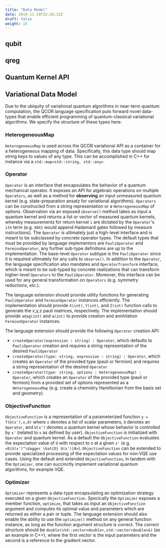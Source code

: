 ```yaml
---
title: "Data Model"
date: 2019-11-29T15:26:15Z
draft: false
weight: 15
---
```


## qubit

## qreg 

## Quantum Kernel API

## Variational Data Model
Due to the ubiquity of variational quantum algorithms in near-term quantum computation, the QCOR language specification puts forward novel data-types that enable efficient programming of quantum-classical variational algorithms. We specify the structure of these types here: 

### HeterogeneousMap
`HeterogeneousMap` is used across the QCOR variational API as a container for a heterogeneous mapping of data. Specifically, this data type should map string keys to values of any type. This can be accomplished in C++ for instance via a `std::map<std::string, std::any>`. 

### Operator
`Operator` is an interface that encapsulates the behavior of a quantum mechanical operator. It exposes an API for algebraic operations on multiple `Operators`, as well as a method for **observing** an input unmeasured quantum kernel (e.g. state-preparation ansatz for variational algorithms). `Operators` can be constructed from a string representation or a `HeterogeneousMap` of options. Observation via an exposed `observe()` method takes as input a quantum kernel and returns a list or vector of measured quantum kernels, whereby measurements for return kernel `i` are dictated by the `Operator`'s `ith` term (e.g. `X0X1` would append Hadamard gates followed by measure instructions). The `Operator` is ultimately just a high-level interface and is meant to be subclassed by concrete operator types. The default types that must be provided by language implementors are `PauliOperator` and `FermionOperator`, any further sub-type definitions are up to the implementation. The base-level `Operator` subtype is the `PauliOperator` since it is required ultimately for any calls to `observe()`. In addition to the `Operator`, the language specification also mandates and `OperatorTransform` interface, which is meant to be sub-typed by concrete realizations that can transform higher-level `Operators` to the `PauliOperator`. Moreover, this interface can be used for any general transformation on `Operators` (e.g. symmetry reductions, etc.). 

The language extension should provide utility functions for generating `PauliOperator` and `FermionOperator` instances efficiently. The implementation should provide `X(int)`, `Y(int)`, and `Z(int)` function calls to generate the x,y,z pauli matrices, respectively. The implementation should provide `adag(int)` and `a(int)` to provide creation and annhilation `FermionOperator` instances. 

The language extension should provide the following `Operator` creation API: 

- `createOperator(expression : string) : Operator`, which defaults to `PauliOperator` creation and requires a string representation of the desired `PauliOperator`
- `createOperator(type: string, expression : string) : Operator`, which creates an `Operator` of the provided type (pauli or fermion) and requires a string representation of the desired `Operator`
- `createOperator(type: string, options : HeterogeneousMap) : Operator`, which creates an `Operator` of the provided type (pauli or fermion) from a provided set of options represented as a `HeterogeneousMap` (e.g. create a chemistry Hamiltonian from the basis set and geometry).

### ObjectiveFunction
`ObjectiveFunction` is a representation of a parameterized function `y = f(U(x'),x,O)` where `x` denotes a list of scalar parameters, `O` denotes an `Operator`, and `U(x')` denotes a quantum kernel whose behavior is controlled by `x'` (related to `x` as defined by user). `ObjectiveFunction` is initialized with `Operator` and quantum kernel. As a default the `ObjectiveFunction` evaluates the expectation value of `O` with respect to `U` at a given `x'` (e.g. `<0|U(x')^\dagger \hat{O} U(x')|0>`). `ObjectiveFunction` can be extended to provide specialized processing of the expectation values for non-VQE use cases. Using the default and extended `ObjectiveFunction`, in tandem with the `Optimizer`, one can succinctly implement variational quantum algorithms, for example VQE. 

### Optimizer
`Optimizer` represents a data-type encapsulating an optimization strategy executed on a given `ObjectiveFunction`. Specically the `Optimizer` exposes a member function, `optimize`, that takes as input an `ObjectiveFunction` argument and computes its optimal value and parameters which are returned as either a pair or tuple. The language extension should also enable the ability to use the `optimize()` method on any general function instance, as long as the function argument structure is correct. The correct structure should be `double(std::vector<double>,std::vector<double>&)` (as an example in C++), where the first vector is the input parameters and the second is a reference to the gradient vector. 



